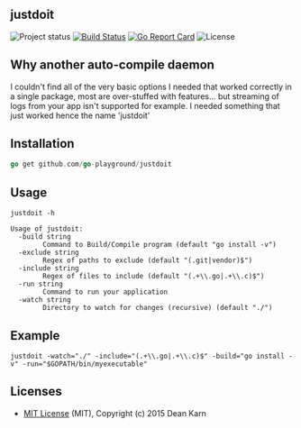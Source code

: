 ## justdoit

![Project status](https://img.shields.io/badge/version-1.0.0-green.svg)
[![Build Status](https://semaphoreci.com/api/v1/joeybloggs/justdoit/branches/master/badge.svg)](https://semaphoreci.com/joeybloggs/justdoit)
[![Go Report Card](https://goreportcard.com/badge/github.com/go-playground/justdoit)](https://goreportcard.com/report/github.com/go-playground/justdoit)
![License](https://img.shields.io/dub/l/vibe-d.svg)

Why another auto-compile daemon
-----------------------
I couldn't find all of the very basic options I needed that worked correctly in
a single package, most are over-stuffed with features... but streaming of logs from your 
app isn't supported for example. I needed something that just worked hence the name 'justdoit'

Installation
----
```go
go get github.com/go-playground/justdoit
```

Usage
-----
```
justdoit -h

Usage of justdoit:
  -build string
    	Command to Build/Compile program (default "go install -v")
  -exclude string
    	Regex of paths to exclude (default "(.git|vendor)$")
  -include string
    	Regex of files to include (default "(.+\\.go|.+\\.c)$")
  -run string
    	Command to run your application
  -watch string
    	Directory to watch for changes (recursive) (default "./")
```

Example
-------
```
justdoit -watch="./" -include="(.+\\.go|.+\\.c)$" -build="go install -v" -run="$GOPATH/bin/myexecutable"
```

Licenses
--------
- [MIT License](https://raw.githubusercontent.com/go-playground/justdoit/master/LICENSE) (MIT), Copyright (c) 2015 Dean Karn

